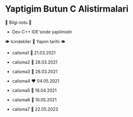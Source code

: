 # Yaptigim Butun C Alistirmalari

:speech_balloon: Bilgi notu :speech_balloon:
- Dev-C++ IDE'sinde yapilmistir

:eye: Icindekiler :black_heart: Yapim tarihi :eye:

- calisma1 :orange_heart: 21.03.2021

- calisma2 :green_heart: 28.03.2021

- calisma3 :purple_heart: 28.03.2021

- calisma4 :heart: 04.05.2021

- calisma5 :yellow_heart: 18.04.2021

- calisma6 :blue_heart: 10.05.2021

- calisma7 :brown_heart: 22.05.2023
